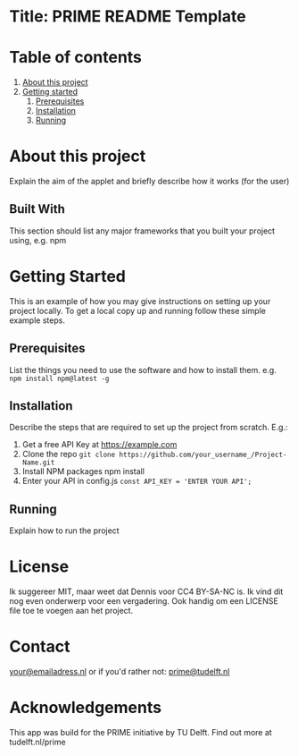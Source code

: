 # Title: PRIME README Template

# Table of contents
1. [About this project](#about-this-project)
2. [Getting started](#getting-started)
    1. [Prerequisites](#prerequisites)
    2. [Installation](#installation)
    3. [Running](#prerequisites)

# About this project
Explain the aim of the applet and briefly describe how it works (for the user)

## Built With
This section should list any major frameworks that you built your project using, e.g. 
npm 

# Getting Started
This is an example of how you may give instructions on setting up your project locally. To get a local copy up and running follow these simple example steps.

## Prerequisites
List the things you need to use the software and how to install them.
e.g.
```npm install npm@latest -g```

## Installation
Describe the steps that are required to set up the project from scratch. E.g.:
1) Get a free API Key at https://example.com
2) Clone the repo
```git clone https://github.com/your_username_/Project-Name.git```
3) Install NPM packages
npm install
4) Enter your API in config.js
```const API_KEY = 'ENTER YOUR API';```

## Running
Explain how to run the project

# License
Ik suggereer MIT, maar weet dat Dennis voor CC4 BY-SA-NC is. Ik vind dit nog even onderwerp voor een vergadering. Ook handig om een LICENSE file toe te voegen aan het project.

# Contact
your@emailadress.nl or if you'd rather not: prime@tudelft.nl

# Acknowledgements
This app was build for the PRIME initiative by TU Delft. Find out more at tudelft.nl/prime
